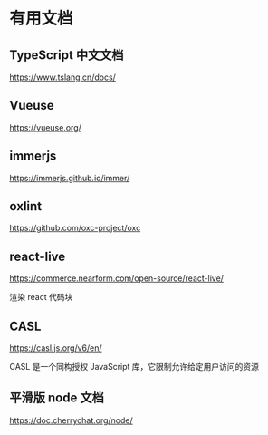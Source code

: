 # 有用文档

## TypeScript 中文文档

https://www.tslang.cn/docs/

## Vueuse

https://vueuse.org/

## immerjs

https://immerjs.github.io/immer/

## oxlint

https://github.com/oxc-project/oxc

## react-live

https://commerce.nearform.com/open-source/react-live/

渲染 react 代码块

## CASL

https://casl.js.org/v6/en/

CASL 是一个同构授权 JavaScript 库，它限制允许给定用户访问的资源

## 平滑版 node 文档

https://doc.cherrychat.org/node/
